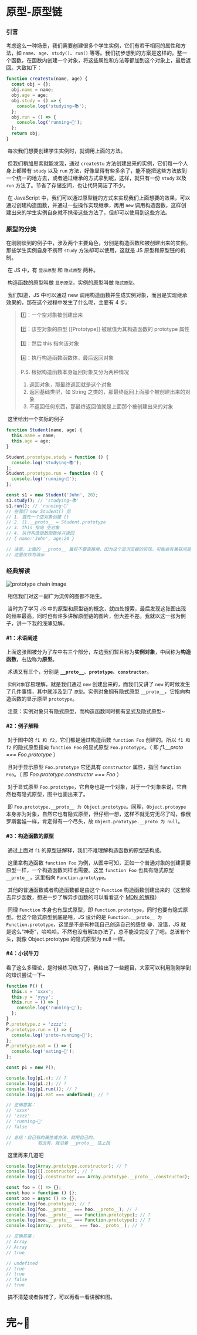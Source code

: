 # 原型-原型链

### 引言

​ 考虑这么一种场景，我们需要创建很多个学生实例，它们有若干相同的属性和方法，如 `name`、`age`、`study()`、`run()` 等等。我们初步想到的方案是这样的。整一个函数，在函数内创建一个对象，将这些属性和方法等都加到这个对象上，最后返回。大致如下：

```javascript
function createStu(name, age) {
  const obj = {};
  obj.name = name;
  obj.age = age;
  obj.study = () => {
    console.log('studying~📚');
  };
  obj.run = () => {
    console.log('running~💨');
  };
  return obj;
}
```

​ 每次我们想要创建学生实例时，就调用上面的方法。

​ 但我们稍加思索就能发现，通过 `createStu` 方法创建出来的实例，它们每一个人身上都带有 `study` 以及 `run` 方法，好像显得有些多余了，能不能把这些方法放到一个统一的地方去，或者通过继承的方式拿到呢，这样，就只有一份 `study` 以及 `run` 方法了。节省了存储空间，也让代码简洁了不少。

​ 在 JavaScript 中，我们可以通过原型链的方式来实现我们上面想要的效果，可以通过创建构造函数，并通过一些操作实现继承，再用 `new` 调用构造函数，这样创建出来的学生实例自身就不携带这些方法了，但却可以使用到这些方法。

### 原型的分类

​ 在刚刚谈到的例子中，涉及两个主要角色，分别是构造函数和被创建出来的实例。那些学生实例自身不携带 `study` 方法却可以使用，这就是 JS 原型和原型链的机制。

​ 在 JS 中，有 `显示原型` 和 `隐式原型` 两种。

​ 构造函数的原型叫做 `显示原型`，实例的原型叫做 `隐式原型`。

​ 我们知道，JS 中可以通过 new 调用构造函数并生成实例对象，而且是实现继承效果的，那在这个过程中发生了什么呢，主要有 4 步。

> 1️⃣：一个空对象被创建出来
>
> 2️⃣：该空对象的原型 [[Prototype]] 被赋值为其构造函数的 prototype 属性
>
> 3️⃣：然后 this 指向该对象
>
> 4️⃣：执行构造函数函数体，最后返回对象
>
> P.S. 根据构造函数本身返回对象又分为两种情况
>
> 1. 返回对象，那最终返回就是这个对象
> 2. 返回基础类型，如 String 之类的，那最终返回上面那个被创建出来的对象
> 3. 不返回任何东西，那最终返回值就是上面那个被创建出来的对象

​ 这里给出一个实际的例子

```javascript
function Student(name, age) {
  this.name = name;
  this.age = age;
}

Student.prototype.study = function () {
  console.log('studying~📚');
};
Student.prototype.run = function () {
  console.log('running~💨');
};

const s1 = new Student('John', 20);
s1.study(); // 'studying~📚'
s1.run(); // 'running~💨'
// 在我们 new Student() 后
// 1. 首先一个空对象创建 {}
// 2. {}.__proto__ = Student.prototype
// 3. this 指向 空对象
// 4. 执行构造函数函数体并返回
// { name:'John', age:20 }

// 注意，上面的 __proto__ 最好不要直接用，因为这个是浏览器的实现，可能会有兼容问题，在现实中，我们一般不直接用 __proto__。
// 这里仅作为演示
```

### 经典解读

![prototype chain image](../Images/PrototypeChain.png)

​ 相信我们对这一副广为流传的图都不陌生。

​ 当时为了学习 JS 中的原型和原型链的概念，就四处搜索，最后发现这张图出现的频率最高，同时也有许多讲解原型链的图片，但大差不差。我就以这一张为例子，讲一下我的浅薄见解。

#### #1：术语阐述

​ 上面这张图被分为了左中右三个部分，左边我们暂且称为**实例对象**，中间称为**构造函数**，右边称为**原型**。

​ 术语又有三个，分别是 **`__proto__`**、**`prototype`**、**`constructor`**。

​ `实例对象`容易理解，就是我们通过 `new` 创建出来的，而我们又讲了 `new` 的时候发生了几件事情，其中就涉及到了 `原型`。实例对象拥有隐式原型 `__proto__`，它指向构造函数的显示原型 `prototype`。

​ 注意：实例对象只有隐式原型，而构造函数同时拥有显式及隐式原型~

#### #2：例子解释

​ 对于图中的 `f1 和 f2`，它们都是通过构造函数 `function Foo` 创建的。所以 `f1 和 f2` 的隐式原型指向 `function Foo` 的显式原型 `Foo.prototype`。（ 即 _f1.\_\_proto === Foo.prototype_ ）

​ 且对于显示原型 `Foo.prototype` 它还具有 `constructor` 属性，指回 `function Foo`。（ 即 _Foo.prototype.constructor === Foo_ ）

​ 对于显式原型 `Foo.prototype`，它自身也是一个对象，对于一个对象来说，它自然也有隐式原型，图中也画出来了。

​ 即 `Foo.prototype.__proto__ 为 Object.prototype`。同理，`Object.protoype` 本身亦为对象，自然它也有隐式原型，但仔细一想，这样不就无穷无尽了吗，像俄罗斯套娃一样，肯定得有一个尽头，故 `Object.prototype.__proto 为 null`。

#### #3：构造函数的原型

​ 通过上面对 `f1` 的原型链解释，我们不难理解构造函数的原型链构成。

​ 这里拿构造函数 `function Foo` 为例，从图中可知，正如一个普通对象的创建需要原型一样，一个构造函数同样也需要。这里 `function Foo` 也具有隐式原型 `__proto__`，这里指向 `Function.prototype`。

​ 其他的普通函数或者构造函数都是由这个 `Function` 构造函数创建出来的（这里除去异步函数，想进一步了解异步函数的可以看看这个 [MDN 的解释](https://developer.mozilla.org/en-US/docs/Web/JavaScript/Reference/Global_Objects/AsyncFunction)）

​ 同理 `Function` 本身也有显式原型，即 `Function.prototype`，同时也要有隐式原型。但这个隐式原型到底是啥，JS 设计的是 `Function.__proto__ 为 Function.prototype`，这里是不是有种我自己创造自己的感觉 😁，没错，JS 就是这么“神奇”，哈哈哈。不然也没有解决办法了，总不能没完没了了吧，总该有个头，就像 Object.prototype 的隐式原型为 null 一样。

#### #4：小试牛刀

​ 看了这么多理论，是时候练习练习了，我给出了一些题目，大家可以利用刚刚学到的知识尝试一下~

```javascript
function P() {
  this.x = 'xxxx';
  this.y = 'yyyy';
  this.run = () => {
    console.log('running~💨');
  };
}
P.prototype.z = 'zzzz';
P.prototype.run = () => {
  console.log('proto-running~💨');
};
P.prototype.eat = () => {
  console.log('eating~🥐');
};

const p1 = new P();

console.log(p1.x); // ?
console.log(p1.z); // ?
console.log(p1.run()); // ?
console.log(p1.eat === undefined); // ?

// 正确答案：
// 'xxxx'
// 'zzzz'
// 'running~💨'
// false

// 总结：自己有的属性或方法，就用自己的。
// 			若没有，就沿着 __proto__ 往上找
```

​ 这里再来几道吧

```javascript
console.log(Array.prototype.constructor); // ?
console.log([].constructor); // ?
console.log({}.constructor === Array.prototype.__proto__.constructor); // ?

const foo = () => {};
const hoo = function () {};
const xoo = async () => {};
console.log(foo.prototype); // ?
console.log(foo.__proto__ === hoo.__proto__); // ?
console.log(foo.__proto__ === Function.prototype); // ?
console.log(xoo.__proto__ === Function.prototype); // ?
console.log(Array.__proto__ === foo.__proto__); // ?

// 正确答案：
// Array
// Array
// true

// undefined
// true
// true
// false
// true
```

​ 搞不清楚或者做错了，可以再看一看讲解和图。

# 完~🎉
